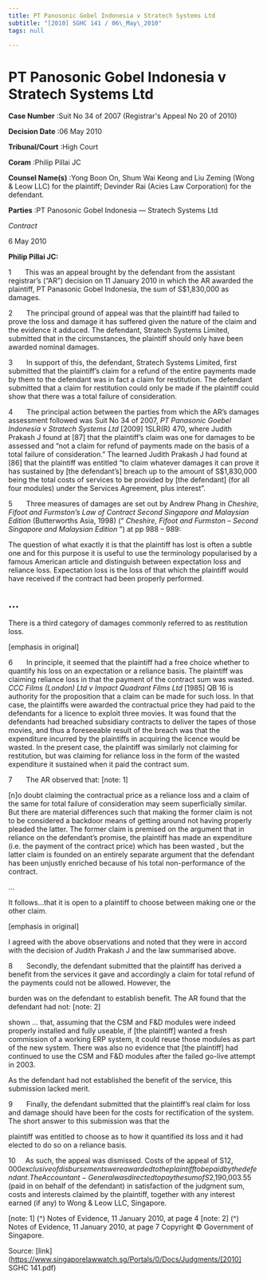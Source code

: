 ```yaml
---
title: PT Panosonic Gobel Indonesia v Stratech Systems Ltd
subtitle: "[2010] SGHC 141 / 06\_May\_2010"
tags: null

---
```

# PT Panosonic Gobel Indonesia v Stratech Systems Ltd 



**Case Number** :Suit No 34 of 2007 (Registrar's Appeal No 20 of 2010) 

**Decision Date** :06 May 2010 

**Tribunal/Court** :High Court 

**Coram** :Philip Pillai JC 

**Counsel Name(s)** :Yong Boon On, Shum Wai Keong and Liu Zeming (Wong & Leow LLC) for the plaintiff; Devinder Rai (Acies Law Corporation) for the defendant. 

**Parties** :PT Panosonic Gobel Indonesia — Stratech Systems Ltd 

_Contract_ 

6 May 2010 

**Philip Pillai JC:** 

1       This was an appeal brought by the defendant from the assistant registrar’s (“AR”) decision on 11 January 2010 in which the AR awarded the plaintiff, PT Panasonic Gobel Indonesia, the sum of S$1,830,000 as damages. 

2       The principal ground of appeal was that the plaintiff had failed to prove the loss and damage it has suffered given the nature of the claim and the evidence it adduced. The defendant, Stratech Systems Limited, submitted that in the circumstances, the plaintiff should only have been awarded nominal damages. 

3       In support of this, the defendant, Stratech Systems Limited, first submitted that the plaintiff’s claim for a refund of the entire payments made by them to the defendant was in fact a claim for restitution. The defendant submitted that a claim for restitution could only be made if the plaintiff could show that there was a total failure of consideration. 

4       The principal action between the parties from which the AR’s damages assessment followed was Suit No 34 of 2007, _PT Panasonic Goebel Indonesia v Stratech Systems Ltd_ [2009] 1SLR(R) 470, where Judith Prakash J found at [87] that the plaintiff’s claim was one for damages to be assessed and “not a claim for refund of payments made on the basis of a total failure of consideration.” The learned Judith Prakash J had found at [86] that the plaintiff was entitled “to claim whatever damages it can prove it has sustained by [the defendant’s] breach up to the amount of S$1,830,000 being the total costs of services to be provided by [the defendant] (for all four modules) under the Services Agreement, plus interest”. 

5       Three measures of damages are set out by Andrew Phang in _Cheshire, Fifoot and Furmston’s Law of Contract Second Singapore and Malaysian Edition_ (Butterworths Asia, 1998) (“ _Cheshire, Fifoot and Furmston – Second Singapore and Malaysian Edition_ ”) at pp 988 – 989: 

 The question of what exactly it is that the plaintiff has lost is often a subtle one and for this purpose it is useful to use the terminology popularised by a famous American article and distinguish between expectation loss and reliance loss. Expectation loss is the loss of that which the plaintiff would have received if the contract had been properly performed. 


## ... 

 There is a third category of damages commonly referred to as restitution loss. 

 [emphasis in original] 

6       In principle, it seemed that the plaintiff had a free choice whether to quantify his loss on an expectation or a reliance basis. The plaintiff was claiming reliance loss in that the payment of the contract sum was wasted. _CCC Films (London) Ltd v Impact Quadrant Films Ltd_ [1985] QB 16 is authority for the proposition that a claim can be made for such loss. In that case, the plaintiffs were awarded the contractual price they had paid to the defendants for a licence to exploit three movies. It was found that the defendants had breached subsidiary contracts to deliver the tapes of those movies, and thus a foreseeable result of the breach was that the expenditure incurred by the plaintiffs in acquiring the licence would be wasted. In the present case, the plaintiff was similarly not claiming for restitution, but was claiming for reliance loss in the form of the wasted expenditure it sustained when it paid the contract sum. 

7       The AR observed that: [note: 1] 

 [n]o doubt claiming the contractual price as a reliance loss and a claim of the same for total failure of consideration may seem superficially similar. But there are material differences such that making the former claim is not to be considered a backdoor means of getting around not having properly pleaded the latter. The former claim is premised on the argument that in reliance on the defendant’s promise, the plaintiff has made an expenditure (i.e. the payment of the contract price) which has been wasted , but the latter claim is founded on an entirely separate argument that the defendant has been unjustly enriched because of his total non-performance of the contract. 

 ... 

 It follows...that it is open to a plaintiff to choose between making one or the other claim. 

 [emphasis in original] 

I agreed with the above observations and noted that they were in accord with the decision of Judith Prakash J and the law summarised above. 

8       Secondly, the defendant submitted that the plaintiff has derived a benefit from the services it gave and accordingly a claim for total refund of the payments could not be allowed. However, the 

burden was on the defendant to establish benefit. The AR found that the defendant had not: [note: 2] 

 shown ... that, assuming that the CSM and F&D modules were indeed properly installed and fully useable, if [the plaintiff] wanted a fresh commission of a working ERP system, it could reuse those modules as part of the new system. There was also no evidence that [the plaintiff] had continued to use the CSM and F&D modules after the failed go-live attempt in 2003. 

As the defendant had not established the benefit of the service, this submission lacked merit. 

9       Finally, the defendant submitted that the plaintiff’s real claim for loss and damage should have been for the costs for rectification of the system. The short answer to this submission was that the 


plaintiff was entitled to choose as to how it quantified its loss and it had elected to do so on a reliance basis. 

10     As such, the appeal was dismissed. Costs of the appeal of S$12,000 exclusive of disbursements were awarded to the plaintiff to be paid by the defendant. The Accountant-General was directed to pay the sum of S$2,190,003.55 (paid in on behalf of the defendant) in satisfaction of the judgment sum, costs and interests claimed by the plaintiff, together with any interest earned (if any) to Wong & Leow LLC, Singapore. 

[note: 1] (^) Notes of Evidence, 11 January 2010, at page 4 [note: 2] (^) Notes of Evidence, 11 January 2010, at page 7 Copyright © Government of Singapore. 


Source: [link](https://www.singaporelawwatch.sg/Portals/0/Docs/Judgments/[2010] SGHC 141.pdf)
